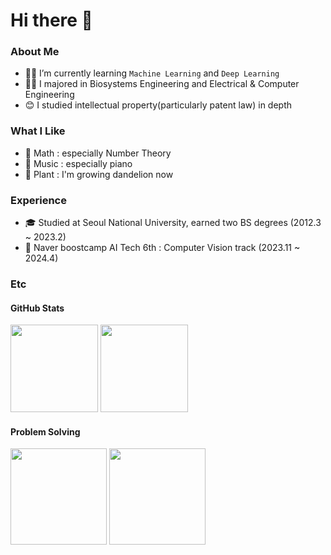 # Hi there 👋

### About Me

- 🏃‍♂️ I’m currently learning `Machine Learning` and `Deep Learning`
- 👨‍🎓 I majored in Biosystems Engineering and Electrical & Computer Engineering
- 😊 I studied intellectual property(particularly patent law) in depth

### What I Like

- 💛 Math : especially Number Theory
- 🎵 Music : especially piano
- 🌱 Plant : I'm growing dandelion now

### Experience

- 🎓 Studied at Seoul National University, earned two BS degrees (2012.3 ~ 2023.2)
- 🚀 Naver boostcamp AI Tech 6th : Computer Vision track (2023.11 ~ 2024.4)

### Etc
#### GitHub Stats

<img src="https://github-readme-stats.vercel.app/api?username=DorianYellow&count_private=true&show_icons=true&theme=nord&hide_border=true" height="140"> <img src="https://github-readme-stats.vercel.app/api/top-langs/?username=DorianYellow&layout=compact&theme=nord&hide_border=true" height="140">

#### Problem Solving

<img src="http://mazassumnida.wtf/api/v2/generate_badge?boj=dhtlq777" height="154"> <img src="http://mazandi.herokuapp.com/api?handle=dhtlq777&theme=warm" height="154">


<!--
**DorianYellow/DorianYellow** is a ✨ _special_ ✨ repository because its `README.md` (this file) appears on your GitHub profile.

Here are some ideas to get you started:

- 🔭 I’m currently working on ...
- 🌱 I’m currently learning ...
- 👯 I’m looking to collaborate on ...
- 🤔 I’m looking for help with ...
- 💬 Ask me about ...
- 📫 How to reach me: ...
- 😄 Pronouns: ...
- ⚡ Fun fact: ...
-->
